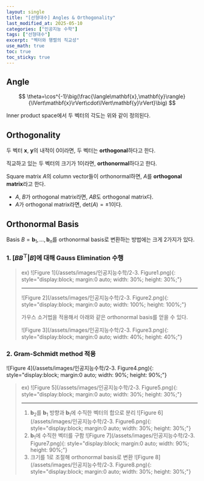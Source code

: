 ```yaml
---
layout: single
title: "[선형대수] Angles & Orthogonality"
last_modified_at: 2025-05-10
categories: ["인공지능 수학"]
tags: ["선형대수"]
excerpt: "벡터와 행렬의 직교성"
use_math: true
toc: true
toc_sticky: true
---
```


## Angle

$$
\theta=\cos^{-1}\big(\frac{\langle\mathbf{x},\mathbf{y}\rangle}{\lVert\mathbf{x}\rVert\cdot\lVert\mathbf{y}\rVert}\big)
$$

Inner product space에서 두 벡터의 각도는 위와 같이 정의된다.

## Orthogonality

두 벡터 $\mathbf{x}$, $\mathbf{y}$의 내적이 0이라면, 두 벡터는 **orthogonal**하다고 한다.

직교하고 있는 두 벡터의 크기가 1이라면, **orthonormal**하다고 한다.

Square matrix $A$의 column vector들이 orthonormal하면, $A$를 **orthogonal matrix**라고 한다.

- $A$, $B$가 orthogonal matrix라면, $AB$도 orthogonal matrix다.
- $A$가 orthogonal matrix라면, $\text{det}(A)=\pm1$이다.

## Orthonormal Basis

Basis $B={\mathbf{b}_1,\dots,\mathbf{b}_n}$를 orthonormal basis로 변환하는 방법에는 크게 2가지가 있다.

### 1. $[BB^\top\vert B]$에 대해 Gauss Elimination 수행

> ex) ![Figure 1](/assets/images/인공지능수학/2-3. Figure1.png){: style="display:block; margin:0 auto; width: 30%; height: 30%;"}
>
> ---
> ![Figure 2](/assets/images/인공지능수학/2-3. Figure2.png){: style="display:block; margin:0 auto; width: 100%; height: 100%;"}
>
> 가우스 소거법을 적용해서 아래와 같은 orthonormal basis를 얻을 수 있다.
> 
> ![Figure 3](/assets/images/인공지능수학/2-3. Figure3.png){: style="display:block; margin:0 auto; width: 40%; height: 40%;"}

### 2. Gram-Schmidt method 적용

![Figure 4](/assets/images/인공지능수학/2-3. Figure4.png){: style="display:block; margin:0 auto; width: 90%; height: 90%;"}

> ex) ![Figure 5](/assets/images/인공지능수학/2-3. Figure5.png){: style="display:block; margin:0 auto; width: 30%; height: 30%;"}
>
> ---
> 1. $\mathbf{b}_2$를 $\mathbf{b}_1$ 방향과 $\mathbf{b}_1$에 수직한 벡터의 합으로 분리
>    ![Figure 6](/assets/images/인공지능수학/2-3. Figure6.png){: style="display:block; margin:0 auto; width: 30%; height: 30%;"}
> 3. $\mathbf{b}_1$에 수직한 벡터를 구함
>    ![Figure 7](/assets/images/인공지능수학/2-3. Figure7.png){: style="display:block; margin:0 auto; width: 90%; height: 90%;"}
> 5. 크기를 1로 조절해 orthonormal basis로 변환
>    ![Figure 8](/assets/images/인공지능수학/2-3. Figure8.png){: style="display:block; margin:0 auto; width: 30%; height: 30%;"}
